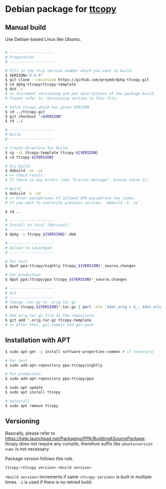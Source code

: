 # Debian package for [ttcopy](https://github.com/greymd/ttcopy)

## Manual build
Use Debian-based Linux like Ubuntu.

```sh

# --------------------
# Preparation
# --------------------

# Fill in the ttcp version number which you want to build.
$ VERSION="X.X.X"
$ git clone --recursive https://github.com/greymd/dpkg-ttcopy.git
$ cd dpkg-ttcopy/ttcopy-template
$ dch -i
# => Increment versioning and put descriptions of the package build.
# Please refer to :Versioning section in this file.

# Fetch ttcopy which has given VERSION
$ cd ../ttcopy.git
$ git checkout "v$VERSION"
$ cd ../

# --------------------
# Build
# --------------------

# Create directory for build.
$ cp -rL ttcopy-template ttcopy-${VERSION}
$ cd ttcopy-${VERSION}

# Dry build
$ debuild -us -uc
# => Check result.
# If there is any errors like "E:error message", please solve it.

# Build
$ debuild -S -sd
# => Enter passphrases of allowed GPG passphrase two times.
# If you want to overwrite previous version, `debuild -S -sa`

$ cd ..

# --------------------
# Install on local (Optional)
# --------------------
$ dpkg -i ttcopy_${VERSION}*.deb

# --------------------
# Upload to Launchpad
# --------------------

# For test
$ dput ppa:ttcopy/nightly ttcopy_${VERSION}*_source.changes

# For production
$ dput ppa:ttcopy/ppa ttcopy_${VERSION}*_source.changes

# --------------------
# Git
# --------------------
# change .tar.gz to .orig.tar.gz
$ echo ttcopy_${VERSION}*.tar.gz | perl -nle '$dot_orig = $_; $dot_orig =~ s/\.tar/.orig.tar/; print "mv $_ $dot_orig"' | sh

# Add orig.tar.gz file to the repository.
$ git add *.orig.tar.gz ttcopy-template
# => After that, git-commit and git-push

```

## Installation with APT

```sh
$ sudo apt-get -y install software-properties-common # if necessary

# For test
$ sudo add-apt-repository ppa:ttcopy/nightly

# For production
$ sudo add-apt-repository ppa:ttcopy/ppa

$ sudo apt update
$ sudo apt install ttcopy

# Uninstall
$ sudo apt remove ttcopy
```

## Versioning
Basically, please refer to https://help.launchpad.net/Packaging/PPA/BuildingASourcePackage .
ttcopy does not require any compile, therefore suffix like `ubuntu<version num>` is not necessary.

Package version follows this rule.

```
ttcopy-<ttcopy version>-<build version>
```

`<build version>` increments if same `<ttcopy version>` is built in multiple times.
`-1` is used if there is no retried build.

